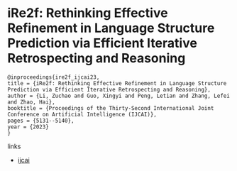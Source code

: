 # iRe2f: Rethinking Effective Refinement in Language Structure Prediction via Efficient Iterative Retrospecting and Reasoning

```
@inproceedings{ire2f_ijcai23,
title = {iRe2f: Rethinking Effective Refinement in Language Structure Prediction via Efficient Iterative Retrospecting and Reasoning},
author = {Li, Zuchao and Guo, Xingyi and Peng, Letian and Zhang, Lefei and Zhao, Hai},
booktitle = {Proceedings of the Thirty-Second International Joint Conference on Artificial Intelligence (IJCAI)},
pages = {5131--5140},
year = {2023}
}
```

links
- [ijcai](https://www.ijcai.org/proceedings/2023/570)
